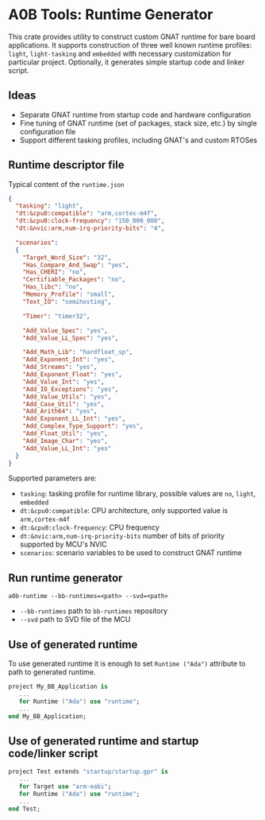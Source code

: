 # A0B Tools: Runtime Generator

This crate provides utility to construct custom GNAT runtime for bare board applications. 
It supports construction of three well known runtime profiles: `light`, `light-tasking` and `embedded` with necessary customization for particular project.
Optionally, it generates simple startup code and linker script.

## Ideas

* Separate GNAT runtime from startup code and hardware configuration
* Fine tuning of GNAT runtime (set of packages, stack size, etc.) by single configuration file
* Support different tasking profiles, including GNAT's and custom RTOSes

## Runtime descriptor file

Typical content of the `runtime.json`

```json
{
  "tasking": "light",
  "dt:&cpu0:compatible": "arm,cortex-m4f",
  "dt:&cpu0:clock-frequency": "150_000_000",
  "dt:&nvic:arm,num-irq-priority-bits": "4",

  "scenarios":
  {
    "Target_Word_Size": "32",
    "Has_Compare_And_Swap": "yes",
    "Has_CHERI": "no",
    "Certifiable_Packages": "no",
    "Has_libc": "no",
    "Memory_Profile": "small",
    "Text_IO": "semihosting",

    "Timer": "timer32",

    "Add_Value_Spec": "yes",
    "Add_Value_LL_Spec": "yes",

    "Add_Math_Lib": "hardfloat_sp",
    "Add_Exponent_Int": "yes",
    "Add_Streams": "yes",
    "Add_Exponent_Float": "yes",
    "Add_Value_Int": "yes",
    "Add_IO_Exceptions": "yes",
    "Add_Value_Utils": "yes",
    "Add_Case_Util": "yes",
    "Add_Arith64": "yes",
    "Add_Exponent_LL_Int": "yes",
    "Add_Complex_Type_Support": "yes",
    "Add_Float_Util": "yes",
    "Add_Image_Char": "yes",
    "Add_Value_LL_Int": "yes"
  }
}
```

Supported parameters are:
* `tasking`: tasking profile for runtime library, possible values are `no`, `light`, `embedded`
* `dt:&cpu0:compatible`: CPU architecture, only supported value is `arm,cortex-m4f`
* `dt:&cpu0:clock-frequency`: CPU frequency
* `dt:&nvic:arm,num-irq-priority-bits` number of bits of priority supported by MCU's NVIC
* `scenarios`: scenario variables to be used to construct GNAT runtime

## Run runtime generator

`a0b-runtime --bb-runtimes=<path> --svd=<path>`

* `--bb-runtimes` path to `bb-runtimes` repository
* `--svd` path to SVD file of the MCU

## Use of generated runtime

To use generated runtime it is enough to set `Runtime ("Ada")` attribute to path to generated runtime.

```ada
project My_BB_Application is
   ...
   for Runtime ("Ada") use "runtime";
   ...
end My_BB_Application;
```

## Use of generated runtime and startup code/linker script

```ada
project Test extends "startup/startup.gpr" is
   ...
   for Target use "arm-eabi";
   for Runtime ("Ada") use "runtime";
   ...
end Test;

```

